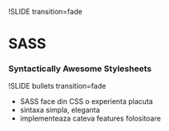 !SLIDE transition=fade

# SASS
### Syntactically Awesome Stylesheets


!SLIDE bullets transition=fade

* SASS face din CSS o experienta placuta
* sintaxa simpla, eleganta
* implementeaza cateva features folositoare